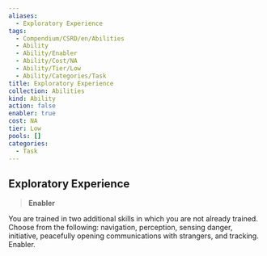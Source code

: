 ```yaml
---
aliases:
  - Exploratory Experience
tags:
  - Compendium/CSRD/en/Abilities
  - Ability
  - Ability/Enabler
  - Ability/Cost/NA
  - Ability/Tier/Low
  - Ability/Categories/Task
title: Exploratory Experience
collection: Abilities
kind: Ability
action: false
enabler: true
cost: NA
tier: Low
pools: []
categories:
  - Task
---
```

## Exploratory Experience  
>**Enabler**
  
You are trained in two additional skills in which you are not already trained. Choose from the following: navigation, perception, sensing danger, initiative, peacefully opening communications with strangers, and tracking. Enabler.